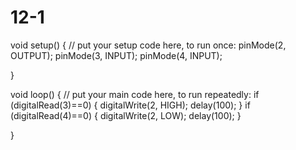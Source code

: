 # 12-1
void setup() {
  // put your setup code here, to run once:
   pinMode(2, OUTPUT);
   pinMode(3, INPUT);
   pinMode(4, INPUT);

}

void loop() {
  // put your main code here, to run repeatedly:
   if (digitalRead(3)==0)
   {
    digitalWrite(2, HIGH);
    delay(100);
   }
      if (digitalRead(4)==0)
   {
    digitalWrite(2, LOW);
    delay(100);
   }

   
   

}
